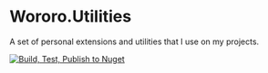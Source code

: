 # Wororo.Utilities
A set of personal extensions and utilities that I use on my projects.

[![Build, Test, Publish to Nuget](https://github.com/gabrieldelaparra/Wororo.Utilities/actions/workflows/nuget.yml/badge.svg)](https://github.com/gabrieldelaparra/Wororo.Utilities/actions/workflows/nuget.yml)
